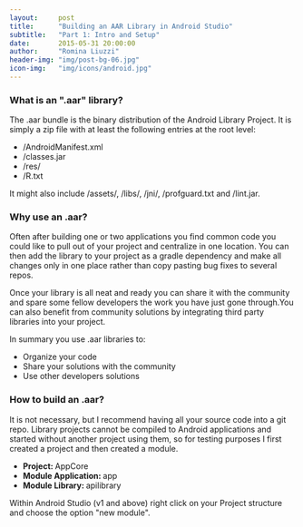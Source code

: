```yaml
---
layout:     post
title:      "Building an AAR Library in Android Studio"
subtitle:   "Part 1: Intro and Setup"
date:       2015-05-31 20:00:00
author:     "Romina Liuzzi"
header-img: "img/post-bg-06.jpg"
icon-img:   "img/icons/android.jpg"
---
```


<h3>What is an ".aar" library?</h3>
<p>
The .aar bundle is the binary distribution of the Android Library Project.
It is simply a zip file with at least the following entries at the root level: 
<ul>
	<li>/AndroidManifest.xml</li>
	<li>/classes.jar</li>
	<li>/res/</li>
	<li>/R.txt</li>
</ul>
It might also include /assets/, /libs/, /jni/, /profguard.txt and /lint.jar.
</p>

<h3>Why use an .aar?</h3>
<p>
Often after building one or two applications you find common code you could like to pull out of your project and centralize in one location. You can then add the library to your project as a gradle dependency and make all changes only in one place rather than copy pasting bug fixes to several repos.
</p>
<p>
Once your library is all neat and ready you can share it with the community and spare some fellow developers the work you have just gone through.You can also benefit from community solutions by integrating third party libraries into your project.
</p>
<p>
In summary you use .aar libraries to:
<ul>
	<li>Organize your code</li>
	<li>Share your solutions with the community</li>
	<li>Use other developers solutions</li>
</ul>
</p>

<h3>How to build an .aar?</h3>
<p>
It is not necessary, but I recommend having all your source code into a git repo.
Library projects cannot be compiled to Android applications and started without another project using them, so for testing purposes I first created a project and then created a module.
<ul>
	<li><b>Project:&nbsp;</b>AppCore</li>
	<li><b>Module Application:&nbsp;</b>app</li>
	<li><b>Module Library:&nbsp;</b>apilibrary</li>
</ul>
Within Android Studio (v1 and above) right click on your Project structure and choose the option "new module".
</p>
<!--[SOURCE CODE](https://github.com/rliuzzi/apilibrary)-->

